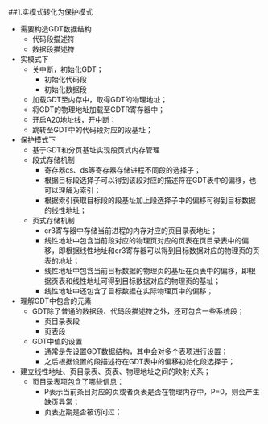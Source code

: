 ##1.实模式转化为保护模式
- 需要构造GDT数据结构
  - 代码段描述符
  - 数据段描述符
- 实模式下
  - 关中断，初始化GDT；
    - 初始化代码段
    - 初始化数据段
  - 加载GDT至内存中，取得GDT的物理地址；
  - 将GDT的物理地址加载至GDTR寄存器中；
  - 开启A20地址线，开中断；
  - 跳转至GDT中的代码段对应的段基址；
- 保护模式下
  - 基于GDT和分页基址实现段页式内存管理
  - 段式存储机制
    - 寄存器cs、ds等寄存器存储进程不同段的选择子；
    - 根据目标段选择子可以得到该段对应的描述符在GDT表中的偏移，也可以理解为索引；
    - 根据索引获取目标段的段基址加上段选择子中的偏移可得到目标数据的线性地址；
  - 页式存储机制
    - cr3寄存器中存储当前进程的内存对应的页目录表地址；
    - 线性地址中包含当前段对应的物理页对应的页表在页目录表中的偏移，即根据线性地址和cr3寄存器可以得到目标数据对应的物理页的页表的地址；
    - 线性地址中包含当前目标数据的物理页的基址在页表中的偏移，即根据页表和线性地址可得到目标数据对应的物理页的基址；
    - 线性地址中还包含了目标数据在实际物理页中的偏移；
- 理解GDT中包含的元素
  - GDT除了普通的数据段、代码段描述符之外，还可包含一些系统段；
    - 页目录表段
    - 页表段
  - GDT中值的设置
    - 通常是先设置GDT数据结构，其中会对多个表项进行设置；
    - 之后根据设置的段描述符在GDT表中的偏移初始化段选择子；
- 建立线性地址、页目录表、页表、物理地址之间的映射关系；
  - 页目录表项包含了哪些信息：
    - P表示当前条目对应的页或者页表是否在物理内存中，P=0，则会产生缺页异常；
    - 页表近期是否被访问过；
